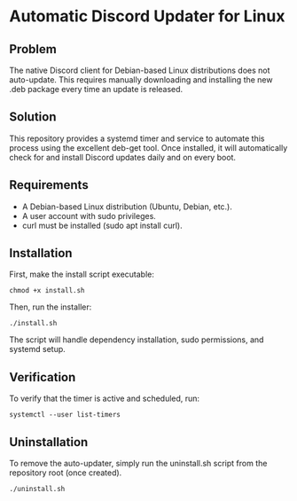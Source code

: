 # Automatic Discord Updater for Linux

## Problem

The native Discord client for Debian-based Linux distributions does not auto-update. This requires manually downloading and installing the new .deb package every time an update is released.

## Solution

This repository provides a systemd timer and service to automate this process using the excellent deb-get tool. Once installed, it will automatically check for and install Discord updates daily and on every boot.

## Requirements

- A Debian-based Linux distribution (Ubuntu, Debian, etc.).
- A user account with sudo privileges.
- curl must be installed (sudo apt install curl).

## Installation

First, make the install script executable:
```
chmod +x install.sh
```

Then, run the installer:
```
./install.sh
```

The script will handle dependency installation, sudo permissions, and systemd setup.

## Verification

To verify that the timer is active and scheduled, run:
```
systemctl --user list-timers
```

## Uninstallation

To remove the auto-updater, simply run the uninstall.sh script from the repository root (once created).

```
./uninstall.sh
```